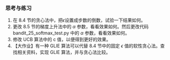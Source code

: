 
### 思考与练习

1. 在 8.4 节的贪心法中，把$\epsilon$设置成步数的倒数，试验一下结果如何。
2. 更改 8.5 节的梯度上升法中的 $\alpha$ 参数，看看效果如何。然后更改代码 bandit_25_softmax_test.py 中的 $\alpha$ 参数，看看效果如何。
3. 修改 UCB 算法中的 c 值，以便得到更好的效果。
4. 【大作业】有一种 GLIE 算法可以代替 8.4 节中的固定 $\epsilon$ 值的软性贪心法。查找相关资料，实现 GLIE 算法，并与贪心法比较。
